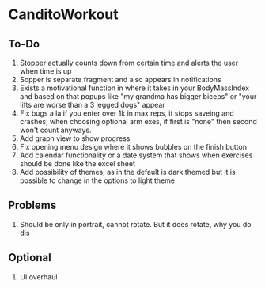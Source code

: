 # CanditoWorkout

## To-Do

1. Stopper actually counts down from certain time and alerts the user when time is up
2. Sopper is separate fragment and also appears in notifications
3. Exists a motivational function in where it takes in your BodyMassIndex and based on that popups like "my grandma has bigger biceps" or "your lifts are worse than a 3 legged dogs" appear
4. Fix bugs a la if you enter over 1k in max reps, it stops saveing and crashes, when choosing optional arm exes, if first is "none" then second won't count anyways.
5. Add graph view to show progress
6. Fix opening menu design where it shows bubbles on the finish button
7. Add calendar functionality or a date system that shows when exercises should be done like the excel sheet
8. Add possibility of themes, as in the default is dark themed but it is possible to change in the options to light theme

## Problems
1. Should be only in portrait, cannot rotate. But it does rotate, why you do dis


## Optional

1. UI overhaul
